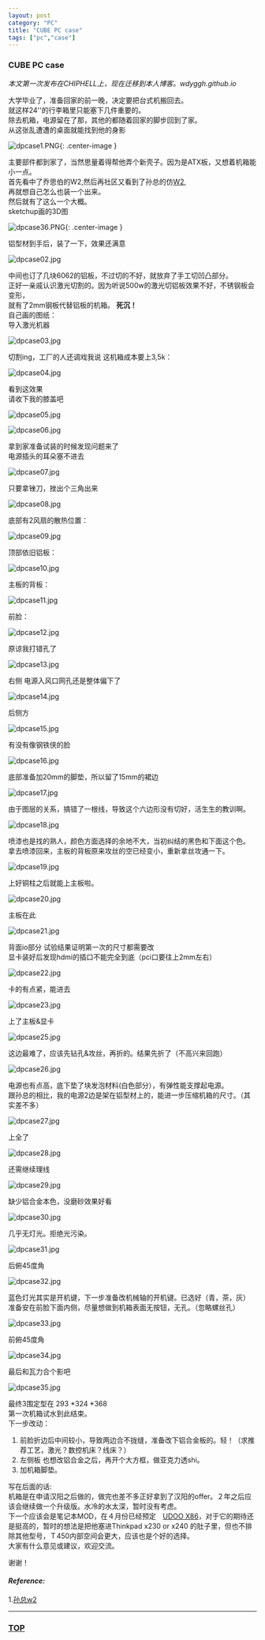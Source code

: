 ```yaml
---
layout: post
category: "PC"
title: "CUBE PC case"
tags: ["pc","case"]
---
```



### CUBE PC case  

<a name="top"></a>

*本文第一次发布在CHIPHELL上，现在迁移到本人博客。wdyggh.github.io*

大学毕业了，准备回家的前一晚，决定要把台式机搬回去。  
就这样24''的行李箱里只能塞下几件重要的。  
除去机箱，电源留在了那，其他的都随着回家的脚步回到了家。  
从这张乱遭遭的桌面就能找到他的身影  

![dpcase1.PNG](http://7xifyp.com1.z0.glb.clouddn.com/dpcase1.PNG){: .center-image }

主要部件都到家了，当然思量着得帮他弄个新壳子。因为是ATX板，又想着机箱能小一点。  
首先看中了乔思伯的W2,然后再社区又看到了孙总的仿[W2](https://www.chiphell.com/thread-1122370-1-1.html),  
再就想自己怎么也装一个出来。  
然后就有了这么一个大概。  
sketchup画的3D图  

![dpcase36.PNG](http://7xifyp.com1.z0.glb.clouddn.com/dpcase36.PNG){: .center-image }

铝型材到手后，装了一下，效果还满意  

![dpcase02.jpg](http://7xifyp.com1.z0.glb.clouddn.com/dpcase02.jpg)

中间也订了几块6062的铝板，不过切的不好，就放弃了手工切凹凸部分。  
正好一亲戚认识激光切割的。因为听说500w的激光切铝板效果不好，不锈钢板会变形，  
就有了2mm钢板代替铝板的机箱。 **死沉！**  
自己画的图纸：  
导入激光机器  

![dpcase03.jpg](http://7xifyp.com1.z0.glb.clouddn.com/dpcase03.jpg)

切割ing，工厂的人还调戏我说 这机箱成本要上3,5k：  

![dpcase04.jpg](http://7xifyp.com1.z0.glb.clouddn.com/dpcase04.jpg)

看到这效果  
请收下我的膝盖吧  

![dpcase05.jpg](http://7xifyp.com1.z0.glb.clouddn.com/dpcase05.jpg)

![dpcase06.jpg](http://7xifyp.com1.z0.glb.clouddn.com/dpcase06.jpg)

拿到家准备试装的时候发现问题来了  
电源插头的耳朵塞不进去  

![dpcase07.jpg](http://7xifyp.com1.z0.glb.clouddn.com/dpcase07.jpg)

只要拿锉刀，挫出个三角出来  

![dpcase08.jpg](http://7xifyp.com1.z0.glb.clouddn.com/dpcase08.jpg)

底部有2风扇的散热位置：  

![dpcase09.jpg](http://7xifyp.com1.z0.glb.clouddn.com/dpcase09.jpg)

顶部依旧铝板：  

![dpcase10.jpg](http://7xifyp.com1.z0.glb.clouddn.com/dpcase10.jpg)

主板的背板：  

![dpcase11.jpg](http://7xifyp.com1.z0.glb.clouddn.com/dpcase11.jpg)

前脸：  

![dpcase12.jpg](http://7xifyp.com1.z0.glb.clouddn.com/dpcase12.jpg)

原谅我打错孔了  

![dpcase13.jpg](http://7xifyp.com1.z0.glb.clouddn.com/dpcase13.jpg)

右侧 电源入风口网孔还是整体偏下了  

![dpcase14.jpg](http://7xifyp.com1.z0.glb.clouddn.com/dpcase14.jpg)

后侧方  

![dpcase15.jpg](http://7xifyp.com1.z0.glb.clouddn.com/dpcase15.jpg)

有没有像钢铁侠的脸  

![dpcase16.jpg](http://7xifyp.com1.z0.glb.clouddn.com/dpcase16.jpg)

底部准备加20mm的脚垫，所以留了15mm的裙边  

![dpcase17.jpg](http://7xifyp.com1.z0.glb.clouddn.com/dpcase17.jpg)

由于图层的关系，搞错了一根线，导致这个六边形没有切好，活生生的教训啊。  

![dpcase18.jpg](http://7xifyp.com1.z0.glb.clouddn.com/dpcase18.jpg)

喷漆也是找的熟人，颜色方面选择的余地不大，当初纠结的黑色和下面这个色。  
拿去喷漆回来，主板的背板原来攻丝的空已经变小，重新拿丝攻通一下。  

![dpcase19.jpg](http://7xifyp.com1.z0.glb.clouddn.com/dpcase19.jpg)

上好铜柱之后就能上主板啦。  

![dpcase20.jpg](http://7xifyp.com1.z0.glb.clouddn.com/dpcase20.jpg)

主板在此  

![dpcase21.jpg](http://7xifyp.com1.z0.glb.clouddn.com/dpcase21.jpg)

背面io部分 试验结果证明第一次的尺寸都需要改  
显卡装好后发现hdmi的插口不能完全到底（pci口要往上2mm左右）  

![dpcase22.jpg](http://7xifyp.com1.z0.glb.clouddn.com/dpcase22.jpg)

卡的有点紧，能进去  

![dpcase23.jpg](http://7xifyp.com1.z0.glb.clouddn.com/dpcase23.jpg)

上了主板&显卡  

![dpcase25.jpg](http://7xifyp.com1.z0.glb.clouddn.com/dpcase25.jpg)

这边最难了，应该先钻孔&攻丝，再折的。结果先折了（不高兴来回跑）  

![dpcase26.jpg](http://7xifyp.com1.z0.glb.clouddn.com/dpcase26.jpg)

电源也有点高，底下垫了块发泡材料(白色部分），有弹性能支撑起电源。  
跟孙总的相比，我的电源2边是架在铝型材上的，能进一步压缩机箱的尺寸。（其实差不多）  

![dpcase27.jpg](http://7xifyp.com1.z0.glb.clouddn.com/dpcase27.jpg)

上全了  

![dpcase28.jpg](http://7xifyp.com1.z0.glb.clouddn.com/dpcase28.jpg)

还需继续理线  

![dpcase29.jpg](http://7xifyp.com1.z0.glb.clouddn.com/dpcase29.jpg)

缺少铝合金本色，没磨砂效果好看  

![dpcase30.jpg](http://7xifyp.com1.z0.glb.clouddn.com/dpcase30.jpg)

几乎无灯光。拒绝光污染。  

![dpcase31.jpg](http://7xifyp.com1.z0.glb.clouddn.com/dpcase31.jpg)

后俯45度角  

![dpcase32.jpg](http://7xifyp.com1.z0.glb.clouddn.com/dpcase32.jpg)

蓝色灯光其实是开机键，下一步准备改机械轴的开机键。已选好（青，茶，灰）  
准备安在前脸下面内侧，尽量想做到机箱表面无按钮，无孔。（忽略螺丝孔）  

![dpcase33.jpg](http://7xifyp.com1.z0.glb.clouddn.com/dpcase33.jpg)

前俯45度角  

![dpcase34.jpg](http://7xifyp.com1.z0.glb.clouddn.com/dpcase34.jpg)

最后和瓦力合个影吧  

![dpcase35.jpg](http://7xifyp.com1.z0.glb.clouddn.com/dpcase35.jpg)

最终3围定型在 293 \*324 \*368  
第一次机箱试水到此结束。  
下一步改动：  
1. 前脸折边后中间较小，导致两边合不拢缝，准备改下铝合金板的。轻！（求推荐工艺，激光？数控机床？线床？）  
2. 左侧板 也想改铝合金之后，再开个大方框，做亚克力透shi。  
3. 加机箱脚垫。  

写在后面的话:  
机箱是在申请汉阳之后做的，做完也差不多正好拿到了汉阳的offer。２年之后应该会继续做一个升级版。水冷的水太深，暂时没有考虑。  
下一个应该会是笔记本MOD，在４月份已经预定　[UDOO X86](http://shop.udoo.org/usa/preorder-x86.html?___from_store=other&popup=no)，对于它的期待还是挺高的，暂时的想法是把他塞进Thinkpad x230 or x240 的肚子里，但也不排除其他型号，Ｔ450内部空间会更大，应该也是个好的选择。  
大家有什么意见或建议，欢迎交流。  

谢谢！  



















#### *Reference:*  

1.[孙总w2](https://www.chiphell.com/thread-1122370-1-1.html)  

- - - 

### [TOP](#top)
